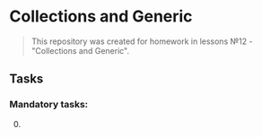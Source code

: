 # Collections and Generic
>This repository was created for homework in lessons №12 - "Collections and Generic".
## Tasks

### Mandatory tasks:
0. 
